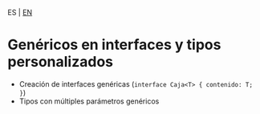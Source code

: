<!-- MULTILANGUAJE MENU START -->
ES | [EN](https://lckpig.gitbook.io/practical-dev-handbook/typescript/generic-types/generics-interfaces-types)
<!-- MULTILANGUAJE MENU END -->

# Genéricos en interfaces y tipos personalizados

- Creación de interfaces genéricas (`interface Caja<T> { contenido: T; }`)
- Tipos con múltiples parámetros genéricos 